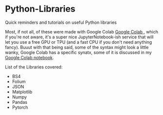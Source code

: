 # Python-Libraries
Quick reminders and tutorials on useful Python libraries


Most, if not all, of these were made with Google Colab [Google Colab ](https://colab.research.google.com "Google Colab"), which if you're not aware, it's a super nice JupyterNotebook-ish service that will let you use a free GPU or TPU (and a fast CPU if you don't need anything fancy). Buuut with that being said, some of the syntax might look a little wanky, Google Colab has a specific synatx, some of it is discussed in my [Google Colab notebook](https://github.com/punctuationmarks/Python-Libraries/blob/master/Google_Colab.ipynb).


List of the Libraries covered:


* BS4
* Folium
* JSON
* Matplotlib
* Numpy
* Pandas
* Pytorch
